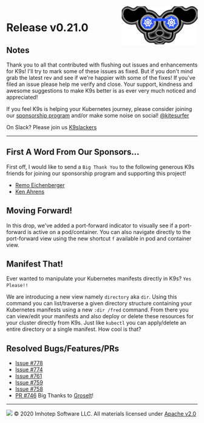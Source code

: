 <img src="https://raw.githubusercontent.com/derailed/k9s/master/assets/k9s_small.png" align="right" width="200" height="auto"/>

# Release v0.21.0

## Notes

Thank you to all that contributed with flushing out issues and enhancements for K9s! I'll try to mark some of these issues as fixed. But if you don't mind grab the latest rev and see if we're happier with some of the fixes! If you've filed an issue please help me verify and close. Your support, kindness and awesome suggestions to make K9s better is as ever very much noticed and appreciated!

If you feel K9s is helping your Kubernetes journey, please consider joining our [sponsorship program](https://github.com/sponsors/derailed) and/or make some noise on social! [@kitesurfer](https://twitter.com/kitesurfer)

On Slack? Please join us [K9slackers](https://join.slack.com/t/k9sers/shared_invite/enQtOTA5MDEyNzI5MTU0LWQ1ZGI3MzliYzZhZWEyNzYxYzA3NjE0YTk1YmFmNzViZjIyNzhkZGI0MmJjYzhlNjdlMGJhYzE2ZGU1NjkyNTM)

---

## First A Word From Our Sponsors...

First off, I would like to send a `Big Thank You` to the following generous K9s friends for joining our sponsorship program and supporting this project!

* [Remo Eichenberger](https://github.com/remoe)
* [Ken Ahrens](https://github.com/kenahrens)

## Moving Forward!

In this drop, we've added a port-forward indicator to visually see if a port-forward is active on a pod/container. You can also navigate directly to the port-forward view using the new shortcut `f` available in
pod and container view.

## Manifest That!

Ever wanted to manipulate your Kubernetes manifests directly in K9s? `Yes Please!!`

We are introducing a new view namely `directory` aka `dir`. Using this command you can list/traverse a given directory structure containing your Kubernetes manifests using a new `:dir /fred` command.
From there you can view/edit your manifests and also deploy or delete these resources for your cluster directly from K9s. Just like `kubectl` you can apply/delete an entire directory or a single manifest.
How cool is that?

## Resolved Bugs/Features/PRs

* [Issue #778](https://github.com/derailed/k9s/issues/778)
* [Issue #774](https://github.com/derailed/k9s/issues/774)
* [Issue #761](https://github.com/derailed/k9s/issues/761)
* [Issue #759](https://github.com/derailed/k9s/issues/759)
* [Issue #758](https://github.com/derailed/k9s/issues/758)
* [PR #746](https://github.com/derailed/k9s/pull/746) Big Thanks to [Groselt](https://github.com/groselt)!

---

<img src="https://raw.githubusercontent.com/derailed/k9s/master/assets/imhotep_logo.png" width="32" height="auto"/> © 2020 Imhotep Software LLC. All materials licensed under [Apache v2.0](http://www.apache.org/licenses/LICENSE-2.0)

